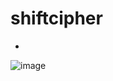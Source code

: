 # shiftcipher
-
![image](https://user-images.githubusercontent.com/65016394/133982004-3c888d5e-a653-41c6-bdc1-94e4a77397ba.png)
